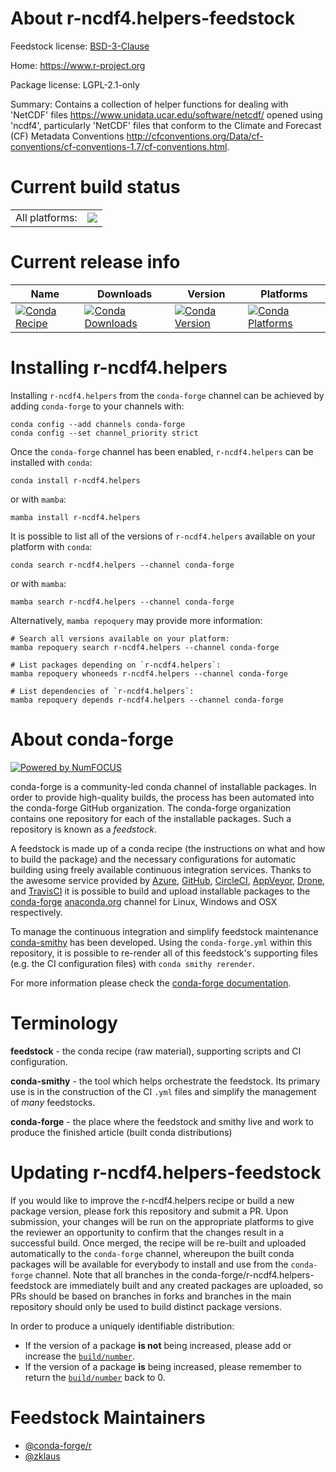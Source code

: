 About r-ncdf4.helpers-feedstock
===============================

Feedstock license: [BSD-3-Clause](https://github.com/conda-forge/r-ncdf4.helpers-feedstock/blob/main/LICENSE.txt)

Home: https://www.r-project.org

Package license: LGPL-2.1-only

Summary: Contains a collection of helper functions for dealing with 'NetCDF' files <https://www.unidata.ucar.edu/software/netcdf/> opened using 'ncdf4', particularly 'NetCDF' files that conform to the Climate and Forecast (CF) Metadata Conventions <http://cfconventions.org/Data/cf-conventions/cf-conventions-1.7/cf-conventions.html>.

Current build status
====================


<table><tr><td>All platforms:</td>
    <td>
      <a href="https://dev.azure.com/conda-forge/feedstock-builds/_build/latest?definitionId=13576&branchName=main">
        <img src="https://dev.azure.com/conda-forge/feedstock-builds/_apis/build/status/r-ncdf4.helpers-feedstock?branchName=main">
      </a>
    </td>
  </tr>
</table>

Current release info
====================

| Name | Downloads | Version | Platforms |
| --- | --- | --- | --- |
| [![Conda Recipe](https://img.shields.io/badge/recipe-r--ncdf4.helpers-green.svg)](https://anaconda.org/conda-forge/r-ncdf4.helpers) | [![Conda Downloads](https://img.shields.io/conda/dn/conda-forge/r-ncdf4.helpers.svg)](https://anaconda.org/conda-forge/r-ncdf4.helpers) | [![Conda Version](https://img.shields.io/conda/vn/conda-forge/r-ncdf4.helpers.svg)](https://anaconda.org/conda-forge/r-ncdf4.helpers) | [![Conda Platforms](https://img.shields.io/conda/pn/conda-forge/r-ncdf4.helpers.svg)](https://anaconda.org/conda-forge/r-ncdf4.helpers) |

Installing r-ncdf4.helpers
==========================

Installing `r-ncdf4.helpers` from the `conda-forge` channel can be achieved by adding `conda-forge` to your channels with:

```
conda config --add channels conda-forge
conda config --set channel_priority strict
```

Once the `conda-forge` channel has been enabled, `r-ncdf4.helpers` can be installed with `conda`:

```
conda install r-ncdf4.helpers
```

or with `mamba`:

```
mamba install r-ncdf4.helpers
```

It is possible to list all of the versions of `r-ncdf4.helpers` available on your platform with `conda`:

```
conda search r-ncdf4.helpers --channel conda-forge
```

or with `mamba`:

```
mamba search r-ncdf4.helpers --channel conda-forge
```

Alternatively, `mamba repoquery` may provide more information:

```
# Search all versions available on your platform:
mamba repoquery search r-ncdf4.helpers --channel conda-forge

# List packages depending on `r-ncdf4.helpers`:
mamba repoquery whoneeds r-ncdf4.helpers --channel conda-forge

# List dependencies of `r-ncdf4.helpers`:
mamba repoquery depends r-ncdf4.helpers --channel conda-forge
```


About conda-forge
=================

[![Powered by
NumFOCUS](https://img.shields.io/badge/powered%20by-NumFOCUS-orange.svg?style=flat&colorA=E1523D&colorB=007D8A)](https://numfocus.org)

conda-forge is a community-led conda channel of installable packages.
In order to provide high-quality builds, the process has been automated into the
conda-forge GitHub organization. The conda-forge organization contains one repository
for each of the installable packages. Such a repository is known as a *feedstock*.

A feedstock is made up of a conda recipe (the instructions on what and how to build
the package) and the necessary configurations for automatic building using freely
available continuous integration services. Thanks to the awesome service provided by
[Azure](https://azure.microsoft.com/en-us/services/devops/), [GitHub](https://github.com/),
[CircleCI](https://circleci.com/), [AppVeyor](https://www.appveyor.com/),
[Drone](https://cloud.drone.io/welcome), and [TravisCI](https://travis-ci.com/)
it is possible to build and upload installable packages to the
[conda-forge](https://anaconda.org/conda-forge) [anaconda.org](https://anaconda.org/)
channel for Linux, Windows and OSX respectively.

To manage the continuous integration and simplify feedstock maintenance
[conda-smithy](https://github.com/conda-forge/conda-smithy) has been developed.
Using the ``conda-forge.yml`` within this repository, it is possible to re-render all of
this feedstock's supporting files (e.g. the CI configuration files) with ``conda smithy rerender``.

For more information please check the [conda-forge documentation](https://conda-forge.org/docs/).

Terminology
===========

**feedstock** - the conda recipe (raw material), supporting scripts and CI configuration.

**conda-smithy** - the tool which helps orchestrate the feedstock.
                   Its primary use is in the construction of the CI ``.yml`` files
                   and simplify the management of *many* feedstocks.

**conda-forge** - the place where the feedstock and smithy live and work to
                  produce the finished article (built conda distributions)


Updating r-ncdf4.helpers-feedstock
==================================

If you would like to improve the r-ncdf4.helpers recipe or build a new
package version, please fork this repository and submit a PR. Upon submission,
your changes will be run on the appropriate platforms to give the reviewer an
opportunity to confirm that the changes result in a successful build. Once
merged, the recipe will be re-built and uploaded automatically to the
`conda-forge` channel, whereupon the built conda packages will be available for
everybody to install and use from the `conda-forge` channel.
Note that all branches in the conda-forge/r-ncdf4.helpers-feedstock are
immediately built and any created packages are uploaded, so PRs should be based
on branches in forks and branches in the main repository should only be used to
build distinct package versions.

In order to produce a uniquely identifiable distribution:
 * If the version of a package **is not** being increased, please add or increase
   the [``build/number``](https://docs.conda.io/projects/conda-build/en/latest/resources/define-metadata.html#build-number-and-string).
 * If the version of a package **is** being increased, please remember to return
   the [``build/number``](https://docs.conda.io/projects/conda-build/en/latest/resources/define-metadata.html#build-number-and-string)
   back to 0.

Feedstock Maintainers
=====================

* [@conda-forge/r](https://github.com/conda-forge/r/)
* [@zklaus](https://github.com/zklaus/)

